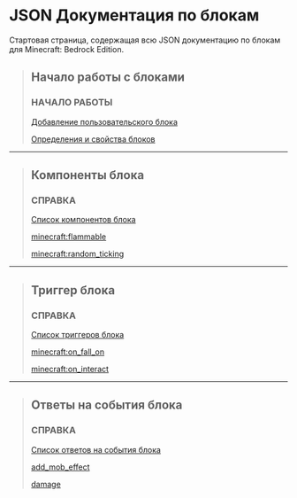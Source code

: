 # JSON Документация по блокам 

Стартовая страница, содержащая всю JSON документацию по блокам для Minecraft: Bedrock Edition.

> ## Начало работы с блоками
> 
> ### НАЧАЛО РАБОТЫ
> 
> [Добавление пользовательского блока](../../../Tutorials/Adding_Content/Adding_a_Custom_Block.md)
> 
> [Определения и свойства блоков](../../../Others/Block_Definition_Properties.md)

---

> ## Компоненты блока
> 
> ### СПРАВКА
> 
> [Список компонентов блока](Block_Components/Block_Component_List.md)
> 
> [minecraft:flammable](Block_Components/flammable.md)
> 
> [minecraft:random_ticking](Block_Components/random_ticking.md)

---

> ## Триггер блока
> 
> ### СПРАВКА
> 
> [Список триггеров блока](Block_Triggers/Block_Trigger_List.md)
> 
> [minecraft:on_fall_on](Block_Triggers/on_fall_on.md)
> 
> [minecraft:on_interact](Block_Triggers/on_interact.md)

---

> ## Ответы на события блока
> 
> ### СПРАВКА
> 
> [Список ответов на события блока](Block_Event_Responses/Block_Event_Response_List.md)
> 
> [add_mob_effect](Block_Event_Responses/add_mob_effect.md)
> 
> [damage](Block_Event_Responses/damage.md)
